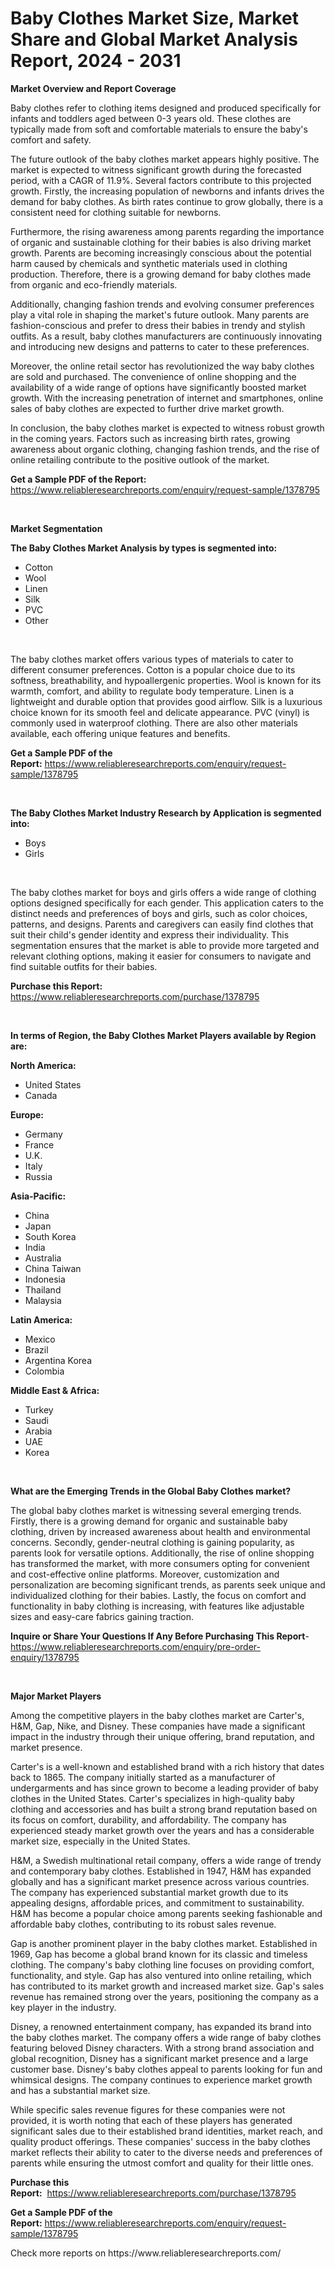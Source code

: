 <p><h1>Baby Clothes Market Size, Market Share and Global Market Analysis Report, 2024 - 2031</h1></p><p><strong>Market Overview and Report Coverage</strong></p>
<p><p>Baby clothes refer to clothing items designed and produced specifically for infants and toddlers aged between 0-3 years old. These clothes are typically made from soft and comfortable materials to ensure the baby's comfort and safety.</p><p>The future outlook of the baby clothes market appears highly positive. The market is expected to witness significant growth during the forecasted period, with a CAGR of 11.9%. Several factors contribute to this projected growth. Firstly, the increasing population of newborns and infants drives the demand for baby clothes. As birth rates continue to grow globally, there is a consistent need for clothing suitable for newborns.</p><p>Furthermore, the rising awareness among parents regarding the importance of organic and sustainable clothing for their babies is also driving market growth. Parents are becoming increasingly conscious about the potential harm caused by chemicals and synthetic materials used in clothing production. Therefore, there is a growing demand for baby clothes made from organic and eco-friendly materials.</p><p>Additionally, changing fashion trends and evolving consumer preferences play a vital role in shaping the market's future outlook. Many parents are fashion-conscious and prefer to dress their babies in trendy and stylish outfits. As a result, baby clothes manufacturers are continuously innovating and introducing new designs and patterns to cater to these preferences.</p><p>Moreover, the online retail sector has revolutionized the way baby clothes are sold and purchased. The convenience of online shopping and the availability of a wide range of options have significantly boosted market growth. With the increasing penetration of internet and smartphones, online sales of baby clothes are expected to further drive market growth.</p><p>In conclusion, the baby clothes market is expected to witness robust growth in the coming years. Factors such as increasing birth rates, growing awareness about organic clothing, changing fashion trends, and the rise of online retailing contribute to the positive outlook of the market.</p></p>
<p><strong>Get a Sample PDF of the Report:</strong> <a href="https://www.reliableresearchreports.com/enquiry/request-sample/1378795">https://www.reliableresearchreports.com/enquiry/request-sample/1378795</a></p>
<p>&nbsp;</p>
<p><strong>Market Segmentation</strong></p>
<p><strong>The Baby Clothes Market Analysis by types is segmented into:</strong></p>
<p><ul><li>Cotton</li><li>Wool</li><li>Linen</li><li>Silk</li><li>PVC</li><li>Other</li></ul></p>
<p>&nbsp;</p>
<p><p>The baby clothes market offers various types of materials to cater to different consumer preferences. Cotton is a popular choice due to its softness, breathability, and hypoallergenic properties. Wool is known for its warmth, comfort, and ability to regulate body temperature. Linen is a lightweight and durable option that provides good airflow. Silk is a luxurious choice known for its smooth feel and delicate appearance. PVC (vinyl) is commonly used in waterproof clothing. There are also other materials available, each offering unique features and benefits.</p></p>
<p><strong>Get a Sample PDF of the Report:</strong>&nbsp;<a href="https://www.reliableresearchreports.com/enquiry/request-sample/1378795">https://www.reliableresearchreports.com/enquiry/request-sample/1378795</a></p>
<p>&nbsp;</p>
<p><strong>The Baby Clothes Market Industry Research by Application is segmented into:</strong></p>
<p><ul><li>Boys</li><li>Girls</li></ul></p>
<p>&nbsp;</p>
<p><p>The baby clothes market for boys and girls offers a wide range of clothing options designed specifically for each gender. This application caters to the distinct needs and preferences of boys and girls, such as color choices, patterns, and designs. Parents and caregivers can easily find clothes that suit their child's gender identity and express their individuality. This segmentation ensures that the market is able to provide more targeted and relevant clothing options, making it easier for consumers to navigate and find suitable outfits for their babies.</p></p>
<p><strong>Purchase this Report:</strong>&nbsp; <a href="https://www.reliableresearchreports.com/purchase/1378795">https://www.reliableresearchreports.com/purchase/1378795</a></p>
<p>&nbsp;</p>
<p><strong>In terms of Region, the Baby Clothes Market Players available by Region are:</strong></p>
<p>
    <p> <strong> North America: </strong>
        <ul>
            <li>United States</li>
            <li>Canada</li>
        </ul>
        </p> 
    <p> <strong> Europe: </strong>
        <ul>
            <li>Germany</li>
            <li>France</li>
            <li>U.K.</li>
            <li>Italy</li>
            <li>Russia</li>
        </ul>
        </p> 
    <p> <strong> Asia-Pacific: </strong>
        <ul>
            <li>China</li>
            <li>Japan</li>
            <li>South Korea</li>
            <li>India</li>
            <li>Australia</li>
            <li>China Taiwan</li>
            <li>Indonesia</li>
            <li>Thailand</li>
            <li>Malaysia</li>
        </ul>
        </p> 
    <p> <strong> Latin America: </strong>
        <ul>
            <li>Mexico</li>
            <li>Brazil</li>
            <li>Argentina Korea</li>
            <li>Colombia</li>
        </ul>
        </p> 
    <p> <strong> Middle East & Africa: </strong>
        <ul>
            <li>Turkey</li>
            <li>Saudi</li>
            <li>Arabia</li>
            <li>UAE</li>
            <li>Korea</li>
        </ul>
    </p>
    </p>
<p>&nbsp;</p>
<p><strong>What are the Emerging Trends in the Global Baby Clothes market?</strong></p>
<p><p>The global baby clothes market is witnessing several emerging trends. Firstly, there is a growing demand for organic and sustainable baby clothing, driven by increased awareness about health and environmental concerns. Secondly, gender-neutral clothing is gaining popularity, as parents look for versatile options. Additionally, the rise of online shopping has transformed the market, with more consumers opting for convenient and cost-effective online platforms. Moreover, customization and personalization are becoming significant trends, as parents seek unique and individualized clothing for their babies. Lastly, the focus on comfort and functionality in baby clothing is increasing, with features like adjustable sizes and easy-care fabrics gaining traction.</p></p>
<p><strong>Inquire or Share Your Questions If Any Before Purchasing This Report</strong>- <a href="https://www.reliableresearchreports.com/enquiry/pre-order-enquiry/1378795">https://www.reliableresearchreports.com/enquiry/pre-order-enquiry/1378795</a></p>
<p>&nbsp;</p>
<p><strong>Major Market Players</strong></p>
<p><p>Among the competitive players in the baby clothes market are Carter's, H&M, Gap, Nike, and Disney. These companies have made a significant impact in the industry through their unique offering, brand reputation, and market presence.</p><p>Carter's is a well-known and established brand with a rich history that dates back to 1865. The company initially started as a manufacturer of undergarments and has since grown to become a leading provider of baby clothes in the United States. Carter's specializes in high-quality baby clothing and accessories and has built a strong brand reputation based on its focus on comfort, durability, and affordability. The company has experienced steady market growth over the years and has a considerable market size, especially in the United States.</p><p>H&M, a Swedish multinational retail company, offers a wide range of trendy and contemporary baby clothes. Established in 1947, H&M has expanded globally and has a significant market presence across various countries. The company has experienced substantial market growth due to its appealing designs, affordable prices, and commitment to sustainability. H&M has become a popular choice among parents seeking fashionable and affordable baby clothes, contributing to its robust sales revenue.</p><p>Gap is another prominent player in the baby clothes market. Established in 1969, Gap has become a global brand known for its classic and timeless clothing. The company's baby clothing line focuses on providing comfort, functionality, and style. Gap has also ventured into online retailing, which has contributed to its market growth and increased market size. Gap's sales revenue has remained strong over the years, positioning the company as a key player in the industry.</p><p>Disney, a renowned entertainment company, has expanded its brand into the baby clothes market. The company offers a wide range of baby clothes featuring beloved Disney characters. With a strong brand association and global recognition, Disney has a significant market presence and a large customer base. Disney's baby clothes appeal to parents looking for fun and whimsical designs. The company continues to experience market growth and has a substantial market size.</p><p>While specific sales revenue figures for these companies were not provided, it is worth noting that each of these players has generated significant sales due to their established brand identities, market reach, and quality product offerings. These companies' success in the baby clothes market reflects their ability to cater to the diverse needs and preferences of parents while ensuring the utmost comfort and quality for their little ones.</p></p>
<p><strong>Purchase this Report:</strong>&nbsp;&nbsp;<a href="https://www.reliableresearchreports.com/purchase/1378795">https://www.reliableresearchreports.com/purchase/1378795</a></p>
<p></p>
<p><strong>Get a Sample PDF of the Report:</strong>&nbsp;<a href="https://www.reliableresearchreports.com/enquiry/request-sample/1378795">https://www.reliableresearchreports.com/enquiry/request-sample/1378795</a></p>
<p>Check more reports on https://www.reliableresearchreports.com/</p>